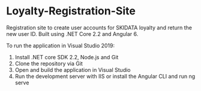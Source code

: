 # Loyalty-Registration-Site
Registration site to create user accounts for SKIDATA loyalty and return the new user ID. Built using .NET Core 2.2 and Angular 6. 

To run the application in Visual Studio 2019:
1. Install .NET core SDK 2.2, Node.js and Git
2. Clone the repository via Git
3. Open and build the application in Visual Studio
4. Run the development server with IIS or install the Angular CLI and run ng serve
